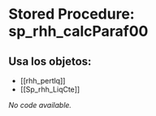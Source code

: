# Stored Procedure: sp_rhh_calcParaf00

## Usa los objetos:
- [[rhh_pertlq]]
- [[Sp_rhh_LiqCte]]

*No code available.*
